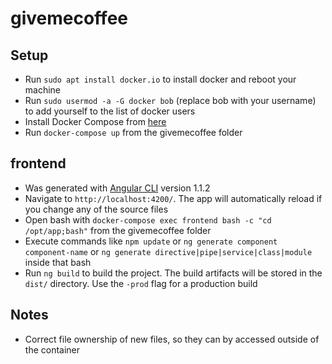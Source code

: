 # givemecoffee

## Setup
* Run `sudo apt install docker.io` to install docker and reboot your machine
* Run `sudo usermod -a -G docker bob` (replace bob with your username) to add yourself to the list of docker users
* Install Docker Compose from [here](https://docs.docker.com/compose/install/)
* Run `docker-compose up` from the givemecoffee folder

## frontend
* Was generated with [Angular CLI](https://github.com/angular/angular-cli) version 1.1.2
* Navigate to `http://localhost:4200/`. The app will automatically reload if you change any of the source files
* Open bash with `docker-compose exec frontend bash -c "cd /opt/app;bash"` from the givemecoffee folder
* Execute commands like `npm update` or `ng generate component component-name` or `ng generate directive|pipe|service|class|module` inside that bash
* Run `ng build` to build the project. The build artifacts will be stored in the `dist/` directory. Use the `-prod` flag for a production build

## Notes
* Correct file ownership of new files, so they can by accessed outside of the container
